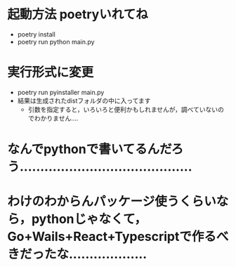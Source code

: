 # 起動方法 poetryいれてね
- poetry install
- poetry run python main.py

# 実行形式に変更
- poetry run pyinstaller main.py
- 結果は生成されたdistフォルダの中に入ってます
  - 引数を指定すると，いろいろと便利かもしれませんが，調べていないのでわかりません....








# なんでpythonで書いてるんだろう..........................................
# わけのわからんパッケージ使うくらいなら，pythonじゃなくて，Go+Wails+React+Typescriptで作るべきだったな...................
